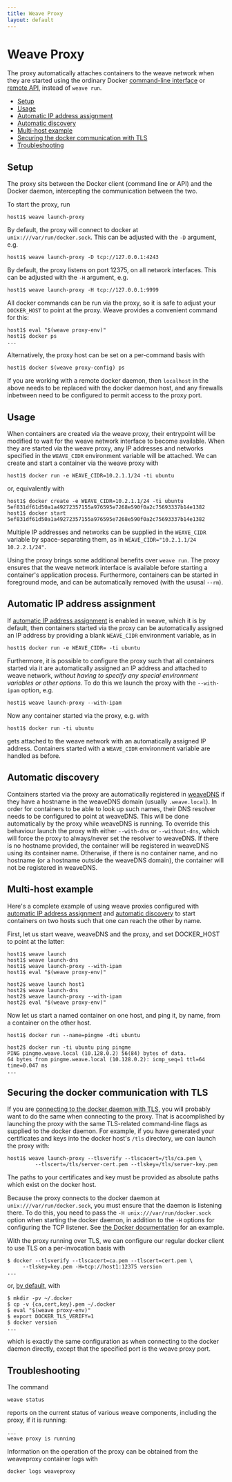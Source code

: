 ```yaml
---
title: Weave Proxy
layout: default
---
```


# Weave Proxy

The proxy automatically attaches containers to the weave network when
they are started using the ordinary Docker
[command-line interface](https://docs.docker.com/reference/commandline/cli/)
or
[remote API](https://docs.docker.com/reference/api/docker_remote_api/),
instead of `weave run`.

 * [Setup](#setup)
 * [Usage](#usage)
 * [Automatic IP address assignment](#ipam)
 * [Automatic discovery](#dns)
 * [Multi-host example](#multi-host)
 * [Securing the docker communication with TLS](#tls)
 * [Troubleshooting](#troubleshooting)

## <a name="setup"></a>Setup

The proxy sits between the Docker client (command line or API) and the
Docker daemon, intercepting the communication between the two.

To start the proxy, run

    host1$ weave launch-proxy

By default, the proxy will connect to docker at
`unix:///var/run/docker.sock`. This can be adjusted with the `-D`
argument, e.g.

    host1$ weave launch-proxy -D tcp://127.0.0.1:4243

By default, the proxy listens on port 12375, on all network
interfaces. This can be adjusted with the `-H` argument, e.g.

    host1$ weave launch-proxy -H tcp://127.0.0.1:9999

All docker commands can be run via the proxy, so it is safe to adjust
your `DOCKER_HOST` to point at the proxy. Weave provides a convenient
command for this:

    host1$ eval "$(weave proxy-env)"
    host1$ docker ps
    ...

Alternatively, the proxy host can be set on a per-command basis with

    host1$ docker $(weave proxy-config) ps

If you are working with a remote docker daemon, then `localhost` in
the above needs to be replaced with the docker daemon host, and any
firewalls inbetween need to be configured to permit access to
the proxy port.

## <a name="usage"></a>Usage

When containers are created via the weave proxy, their entrypoint will
be modified to wait for the weave network interface to become
available. When they are started via the weave proxy, any IP addresses
and networks specified in the `WEAVE_CIDR` environment variable will
be attached. We can create and start a container via the weave proxy
with

    host1$ docker run -e WEAVE_CIDR=10.2.1.1/24 -ti ubuntu

or, equivalently with

    host1$ docker create -e WEAVE_CIDR=10.2.1.1/24 -ti ubuntu
    5ef831df61d50a1a49272357155a976595e7268e590f0a2c75693337b14e1382
    host1$ docker start 5ef831df61d50a1a49272357155a976595e7268e590f0a2c75693337b14e1382

Multiple IP addresses and networks can be supplied in the `WEAVE_CIDR`
variable by space-separating them, as in
`WEAVE_CIDR="10.2.1.1/24 10.2.2.1/24"`.

Using the proxy brings some additional benefits over `weave run`. The
proxy ensures that the weave network interface is available before
starting a container's application process. Furthermore, containers
can be started in foreground mode, and can be automatically removed
(with the ususal `--rm`).

## <a name="ipam"></a>Automatic IP address assignment

If [automatic IP address assignment](ipam.html) is enabled in weave,
which it is by default, then containers started via the proxy can be
automatically assigned an IP address by providing a blank `WEAVE_CIDR`
environment variable, as in

    host1$ docker run -e WEAVE_CIDR= -ti ubuntu

Furthermore, it is possible to configure the proxy such that all
containers started via it are automatically assigned an IP address and
attached to weave network, *without having to specify any special
environment variables or other options*. To do this we launch the
proxy with the `--with-ipam` option, e.g.

    host1$ weave launch-proxy --with-ipam

Now any container started via the proxy, e.g. with

    host1$ docker run -ti ubuntu

gets attached to the weave network with an automatically assigned IP
address. Containers started with a `WEAVE_CIDR` environment variable
are handled as before.

## <a name="dns"></a>Automatic discovery

Containers started via the proxy are automatically registered in
[weaveDNS](weavedns.html) if they have a hostname in the weaveDNS
domain (usually `.weave.local`). In order for containers to be able to
look up such names, their DNS resolver needs to be configured to point
at weaveDNS. This will be done automatically by the proxy while
weaveDNS is running. To override this behaviour launch the proxy with
either `--with-dns` or `--without-dns`, which will force the proxy to
always/never set the resolver to weaveDNS. If there is no hostname
provided, the container will be registered in weaveDNS using its
container name. Otherwise, if there is no container name, and no
hostname (or a hostname outside the weaveDNS domain), the container
will not be registered in weaveDNS.

## <a name="multi-host"></a>Multi-host example

Here's a complete example of using weave proxies configured with
[automatic IP address assignment](#ipam) and
[automatic discovery](#dns) to start containers on two hosts such that
one can reach the other by name.

First, let us start weave, weaveDNS and the proxy, and set DOCKER_HOST
to point at the latter:

    host1$ weave launch
    host1$ weave launch-dns
    host1$ weave launch-proxy --with-ipam
    host1$ eval "$(weave proxy-env)"

    host2$ weave launch host1
    host2$ weave launch-dns
    host2$ weave launch-proxy --with-ipam
    host2$ eval "$(weave proxy-env)"

Now let us start a named container on one host, and ping it, by name,
from a container on the other host.

    host1$ docker run --name=pingme -dti ubuntu

    host2$ docker run -ti ubuntu ping pingme
    PING pingme.weave.local (10.128.0.2) 56(84) bytes of data.
    64 bytes from pingme.weave.local (10.128.0.2): icmp_seq=1 ttl=64 time=0.047 ms
    ...

## <a name="tls"></a>Securing the docker communication with TLS

If you are
[connecting to the docker daemon with TLS](https://docs.docker.com/articles/https/),
you will probably want to do the same when connecting to the
proxy. That is accomplished by launching the proxy with the same
TLS-related command-line flags as supplied to the docker daemon. For
example, if you have generated your certificates and keys into the
docker host's `/tls` directory, we can launch the proxy with:

    host1$ weave launch-proxy --tlsverify --tlscacert=/tls/ca.pem \
             --tlscert=/tls/server-cert.pem --tlskey=/tls/server-key.pem

The paths to your certificates and key must be provided as absolute
paths which exist on the docker host.

Because the proxy connects to the docker daemon at
`unix:///var/run/docker.sock`, you must ensure that the daemon is
listening there. To do this, you need to pass the `-H
unix:///var/run/docker.sock` option when starting the docker daemon,
in addition to the `-H` options for configuring the TCP listener. See
[the Docker documentation](https://docs.docker.com/articles/basics/#bind-docker-to-another-hostport-or-a-unix-socket)
for an example.

With the proxy running over TLS, we can configure our regular docker
client to use TLS on a per-invocation basis with

    $ docker --tlsverify --tlscacert=ca.pem --tlscert=cert.pem \
         --tlskey=key.pem -H=tcp://host1:12375 version
    ...

or,
[by default](https://docs.docker.com/articles/https/#secure-by-default),
with

    $ mkdir -pv ~/.docker
    $ cp -v {ca,cert,key}.pem ~/.docker
    $ eval "$(weave proxy-env)"
    $ export DOCKER_TLS_VERIFY=1
    $ docker version
    ...

which is exactly the same configuration as when connecting to the
docker daemon directly, except that the specified port is the weave
proxy port.

## <a name="troubleshooting"></a>Troubleshooting

The command

    weave status

reports on the current status of various weave components, including
the proxy, if it is running:

````
...
weave proxy is running
````

Information on the operation of the proxy can be obtained from the
weaveproxy container logs with

    docker logs weaveproxy

